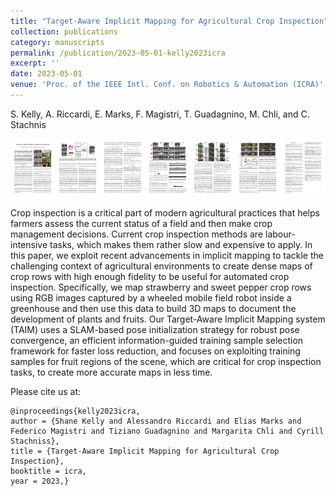 ```yaml
---
title: "Target-Aware Implicit Mapping for Agricultural Crop Inspection"
collection: publications
category: manuscripts
permalink: /publication/2023-05-01-kelly2023icra
excerpt: ''
date: 2023-05-01
venue: 'Proc. of the IEEE Intl. Conf. on Robotics & Automation (ICRA)'
---
```

S. Kelly, A. Riccardi, E. Marks, F. Magistri, T. Guadagnino, M. Chli, and C. Stachnis <br/>

[<img src="/images/papers/kelly2023icra.png">](https://www.ipb.uni-bonn.de/wp-content/papercite-data/pdf/kelly2023icra.pdf)

Crop inspection is a critical part of modern agricultural practices that helps farmers assess the current status of a field and then make crop management decisions. Current crop inspection methods are labour-intensive tasks, which makes them rather slow and expensive to apply. In this paper, we exploit recent advancements in implicit mapping to tackle the challenging context of agricultural environments to create dense maps of crop rows with high enough fidelity to be useful for automated crop inspection. Specifically, we map strawberry and sweet pepper crop rows using RGB images captured by a wheeled mobile field robot inside a greenhouse and then use this data to build 3D maps to document the development of plants and fruits. Our Target-Aware Implicit Mapping system (TAIM) uses a SLAM-based pose initialization strategy for robust pose convergence, an efficient information-guided training sample selection framework for faster loss reduction, and focuses on exploiting training samples for fruit regions of the scene, which are critical for crop inspection tasks, to create more accurate maps in less time.

Please cite us at:

```bibtek
@inproceedings{kelly2023icra,
author = {Shane Kelly and Alessandro Riccardi and Elias Marks and Federico Magistri and Tiziano Guadagnino and Margarita Chli and Cyrill Stachniss},
title = {Target-Aware Implicit Mapping for Agricultural Crop Inspection},
booktitle = icra,
year = 2023,}
```
